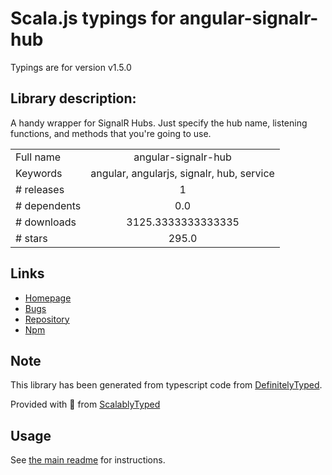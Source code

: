 
# Scala.js typings for angular-signalr-hub

Typings are for version v1.5.0

## Library description:
A handy wrapper for SignalR Hubs. Just specify the hub name, listening functions, and methods that you're going to use.

|                    |                 |
| ------------------ | :-------------: |
| Full name          | angular-signalr-hub |
| Keywords           | angular, angularjs, signalr, hub, service |
| # releases         | 1 |
| # dependents       | 0.0 |
| # downloads        | 3125.3333333333335 |
| # stars            | 295.0 |

## Links
- [Homepage](https://github.com/justmaier/angular-signalr-hub)
- [Bugs](https://github.com/justmaier/angular-signalr-hub/issues)
- [Repository](https://github.com/justmaier/angular-signalr-hub)
- [Npm](https://www.npmjs.com/package/angular-signalr-hub)
    


## Note
This library has been generated from typescript code from [DefinitelyTyped](https://definitelytyped.org).

Provided with :purple_heart: from [ScalablyTyped](https://github.com/oyvindberg/ScalablyTyped)

## Usage
See [the main readme](../../readme.md) for instructions.


